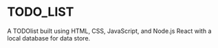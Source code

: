 # TODO_LIST
A TODOlist built using HTML, CSS, JavaScript, and Node.js  React with a local database for data store.
